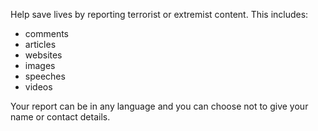 Help save lives by reporting terrorist or extremist content. This includes:

* comments
* articles
* websites
* images
* speeches
* videos

Your report can be in any language and you can choose not to give your name or contact details. 